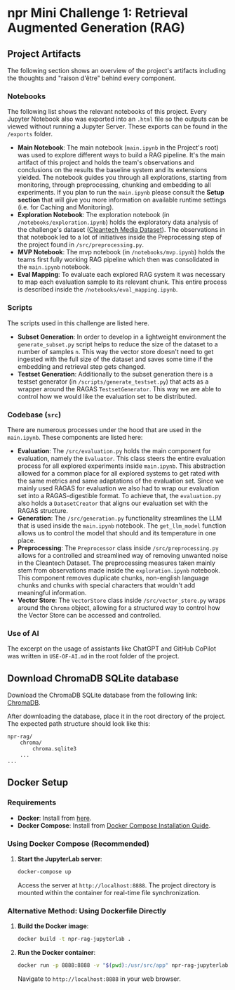 # npr Mini Challenge 1: Retrieval Augmented Generation (RAG)

## Project Artifacts
The following section shows an overview of the project's artifacts including the thoughts and "raison d'être" behind every component.

### Notebooks
The following list shows the relevant notebooks of this project. Every Jupyter Notebook also was exported into an `.html` file so the outputs can be viewed without running a Jupyter Server. These exports can be found in the `/exports` folder.
- **Main Notebook**: The main notebook (`main.ipynb` in the Project's root) was used to explore different ways to build a RAG pipeline. It's the main artifact of this project and holds the team's observations and conclusions on the results the baseline system and its extensions yielded. The notebook guides you through all explorations, starting from monitoring, through preprocessing, chunking and embedding to all experiments. If you plan to run the `main.ipynb` please consult the **Setup section** that will give you more information on available runtime settings (i.e. for Caching and Monitoring).
- **Exploration Notebook**: The exploration notebook (in `/notebooks/exploration.ipynb`) holds the exploratory data analysis of the challenge's dataset ([Cleantech Media Dataset](https://www.kaggle.com/datasets/jannalipenkova/cleantech-media-dataset)). The observations in that notebook led to a lot of initiatives inside the Preprocessing step of the project found in `/src/preprocessing.py`. 
- **MVP Notebook**: The mvp notebook (in `/notebooks/mvp.ipynb`) holds the teams first fully working RAG pipeline which then was consolidated in the `main.ipynb` notebook.
- **Eval Mapping**: To evaluate each explored RAG system it was necessary to map each evaluation sample to its relevant chunk. This entire process is described inside the `/notebooks/eval_mapping.ipynb`.

### Scripts
The scripts used in this challenge are listed here.
- **Subset Generation**: In order to develop in a lightweight environment the `generate_subset.py` script helps to reduce the size of the dataset to a number of samples `n`. This way the vector store doesn't need to get ingested with the full size of the dataset and saves some time if the embedding and retrieval step gets changed.
- **Testset Generation**: Additionally to the subset generation there is a testset generator (in `/scripts/generate_testset.py`) that acts as a wrapper around the RAGAS `TestsetGenerator`. This way we are able to control how we would like the evaluation set to be distributed.

### Codebase (`src`)
There are numerous processes under the hood that are used in the `main.ipynb`. These components are listed here:
- **Evaluation**: The `/src/evaluation.py` holds the main component for evaluation, namely the `Evaluator`. This class steers the entire evaluation process for all explored experiments inside `main.ipynb`. This abstraction allowed for a common place for all explored systems to get rated with the same metrics and same adaptations of the evaluation set. Since we mainly used RAGAS for evaluation we also had to wrap our evaluation set into a RAGAS-digestible format. To achieve that, the `evaluation.py` also holds a `DatasetCreator` that aligns our evaluation set with the RAGAS structure.
- **Generation**: The `/src/generation.py` functionality streamlines the LLM that is used inside the `main.ipynb` notebook. The `get_llm_model` function allows us to control the model that should and its temperature in one place.
- **Preprocessing**: The `Preprocessor` class inside `/src/preprocessing.py` allows for a controlled and streamlined way of removing unwanted noise in the Cleantech Dataset. The preprocessing measures taken mainly stem from observations made inside the `exploration.ipynb` notebook. This component removes duplicate chunks, non-english language chunks and chunks with special characters that wouldn't add meaningful information.
- **Vector Store**: The `VectorStore` class inside `/src/vector_store.py` wraps around the `Chroma` object, allowing for a structured way to control how the Vector Store can be accessed and controlled.

### Use of AI
The excerpt on the usage of assistants like ChatGPT and GitHub CoPilot was written in `USE-OF-AI.md` in the root folder of the project.

## Download ChromaDB SQLite database

Download the ChromaDB SQLite database from the following
link: [ChromaDB](https://fhnw365-my.sharepoint.com/:f:/g/personal/noah_leuenberger_students_fhnw_ch/EhYOpVb2VzRMpr6nHtanNrgBychAJzcV7HsjMHfaYAbMGQ?e=V2nYRz).

After downloading the database, place it in the root directory of the project. The expected path structure should look
like this:

```
npr-rag/
    chroma/
        chroma.sqlite3
    ...
...
```

## Docker Setup

### Requirements

- **Docker**: Install from [here]([https://hub.docker.com/](https://www.docker.com/products/docker-desktop/)).
- **Docker Compose**: Install from [Docker Compose Installation Guide](https://docs.docker.com/compose/install/).

### Using Docker Compose (Recommended)

1. **Start the JupyterLab server**:
    ```bash
    docker-compose up
    ```
   Access the server at `http://localhost:8888`. The project directory is mounted within the container for real-time
   file synchronization.

### Alternative Method: Using Dockerfile Directly

1. **Build the Docker image**:
    ```bash
    docker build -t npr-rag-jupyterlab .
    ```

2. **Run the Docker container**:
    ```bash
    docker run -p 8888:8888 -v "$(pwd):/usr/src/app" npr-rag-jupyterlab
    ```
   Navigate to `http://localhost:8888` in your web browser.
